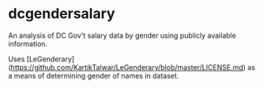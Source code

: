 # dcgendersalary
An analysis of DC Gov't salary data by gender using publicly available information. 

Uses [LeGenderary] (https://github.com/KartikTalwar/LeGenderary/blob/master/LICENSE.md) as a means of determining gender of names in dataset. 
